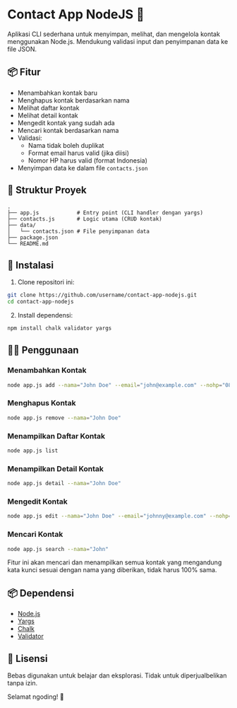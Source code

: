 # Contact App NodeJS 📇

Aplikasi CLI sederhana untuk menyimpan, melihat, dan mengelola kontak menggunakan Node.js. Mendukung validasi input dan penyimpanan data ke file JSON.

## 📦 Fitur

- Menambahkan kontak baru
- Menghapus kontak berdasarkan nama
- Melihat daftar kontak
- Melihat detail kontak
- Mengedit kontak yang sudah ada
- Mencari kontak berdasarkan nama
- Validasi:
  - Nama tidak boleh duplikat
  - Format email harus valid (jika diisi)
  - Nomor HP harus valid (format Indonesia)
- Menyimpan data ke dalam file `contacts.json`

## 📁 Struktur Proyek

```
.
├── app.js            # Entry point (CLI handler dengan yargs)
├── contacts.js       # Logic utama (CRUD kontak)
├── data/
│   └── contacts.json # File penyimpanan data
├── package.json
└── README.md
```

## 🚀 Instalasi

1. Clone repositori ini:

```bash
git clone https://github.com/username/contact-app-nodejs.git
cd contact-app-nodejs
```

2. Install dependensi:

```bash
npm install chalk validator yargs
```

## 🧑‍💻 Penggunaan

### Menambahkan Kontak

```bash
node app.js add --nama="John Doe" --email="john@example.com" --nohp="081234567890"
```

### Menghapus Kontak

```bash
node app.js remove --nama="John Doe"
```

### Menampilkan Daftar Kontak

```bash
node app.js list
```

### Menampilkan Detail Kontak

```bash
node app.js detail --nama="John Doe"
```

### Mengedit Kontak

```bash
node app.js edit --nama="John Doe" --email="johnny@example.com" --nohp="089876543210"
```

### Mencari Kontak

```bash
node app.js search --nama="John"
```

Fitur ini akan mencari dan menampilkan semua kontak yang mengandung kata kunci sesuai dengan nama yang diberikan, tidak harus 100% sama.

## 📦 Dependensi

- [Node.js](https://nodejs.org/)
- [Yargs](https://www.npmjs.com/package/yargs)
- [Chalk](https://www.npmjs.com/package/chalk)
- [Validator](https://www.npmjs.com/package/validator)

## 📝 Lisensi

Bebas digunakan untuk belajar dan eksplorasi. Tidak untuk diperjualbelikan tanpa izin.

Selamat ngoding! 🚀
